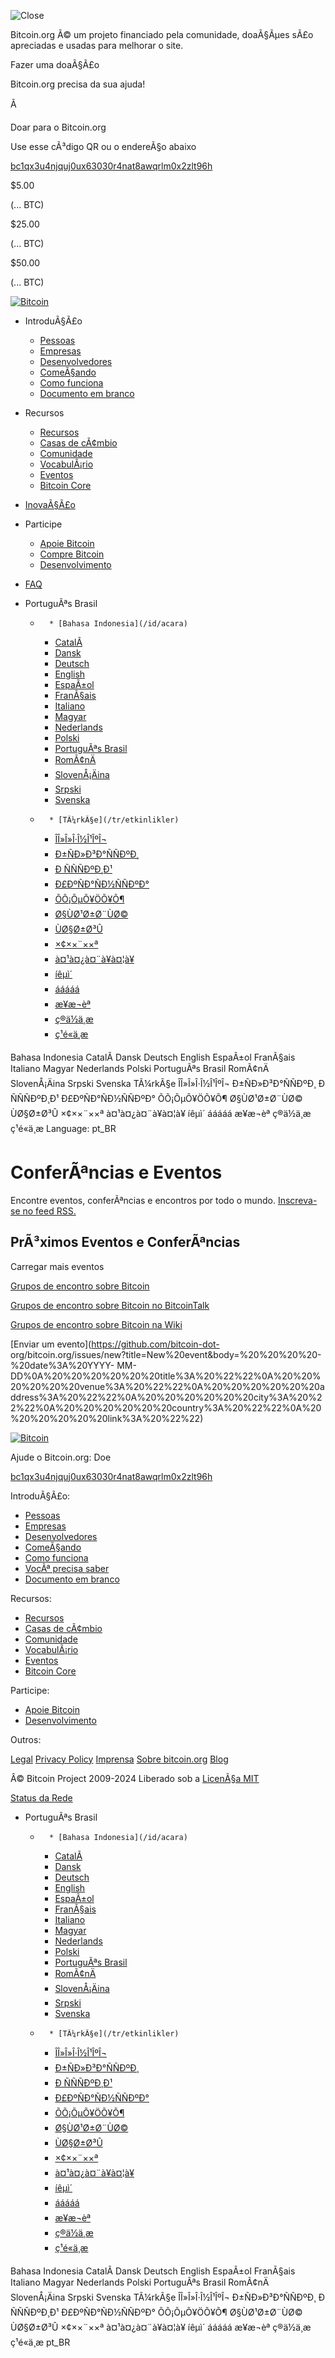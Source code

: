 ![Close](/img/icons/ico_close.svg?1716491272)

Bitcoin.org Ã© um projeto financiado pela comunidade, doaÃ§Ãµes sÃ£o
apreciadas e usadas para melhorar o site.

Fazer uma doaÃ§Ã£o

Bitcoin.org precisa da sua ajuda!

Ã

Doar para o Bitcoin.org

Use esse cÃ³digo QR ou o endereÃ§o abaixo

[ bc1qx3u4njquj0ux63030r4nat8awqrlm0x2zlt96h
](bitcoin:bc1qx3u4njquj0ux63030r4nat8awqrlm0x2zlt96h)

$5.00

(... BTC)

$25.00

(... BTC)

$50.00

(... BTC)

[![Bitcoin](/img/icons/logotop.svg?1716491272)](/pt_BR/)

  * IntroduÃ§Ã£o
    * [Pessoas](/pt_BR/bitcoin-para-pessoas)
    * [Empresas](/pt_BR/bitcoin-para-empresas)
    * [Desenvolvedores](https://developer.bitcoin.org/)
    * [ComeÃ§ando](/pt_BR/comecando)
    * [Como funciona](/pt_BR/como-funciona)
    * [Documento em branco](/pt_BR/bitcoin-paper)
  * Recursos
    * [Recursos](/pt_BR/recursos)
    * [Casas de cÃ¢mbio](/pt_BR/trocas)
    * [Comunidade](/pt_BR/comunidade)
    * [VocabulÃ¡rio](/pt_BR/vocabulario)
    * [Eventos](/pt_BR/eventos)
    * [Bitcoin Core](/pt_BR/download)
  * [InovaÃ§Ã£o](/pt_BR/inovacao)
  * Participe
    * [Apoie Bitcoin](/pt_BR/suporte-bitcoin)
    * [Compre Bitcoin](/pt_BR/compre)
    * [Desenvolvimento](/pt_BR/desenvolvimento)
  * [FAQ](/pt_BR/faq)

  * PortuguÃªs Brasil
    *       * [Bahasa Indonesia](/id/acara)
      * [CatalÃ ](/ca/events)
      * [Dansk](/da/begivenheder)
      * [Deutsch](/de/events)
      * [English](/en/events)
      * [EspaÃ±ol](/es/eventos)
      * [FranÃ§ais](/fr/evenements)
      * [Italiano](/it/eventi)
      * [Magyar](/hu/rendezvenyek)
      * [Nederlands](/nl/evenementen)
      * [Polski](/pl/wydarzenia)
      * [PortuguÃªs Brasil](/pt_BR/eventos)
      * [RomÃ¢nÄ](/ro/evenimente)
      * [SlovenÅ¡Äina](/sl/dogodki)
      * [Srpski](/sr/dogadaji)
      * [Svenska](/sv/evenemang)
    *       * [TÃ¼rkÃ§e](/tr/etkinlikler)
      * [ÎÎ»Î»Î·Î½Î¹ÎºÎ¬](/el/events)
      * [Ð±ÑÐ»Ð³Ð°ÑÑÐºÐ¸](/bg/events)
      * [Ð ÑÑÑÐºÐ¸Ð¹](/ru/events)
      * [Ð£ÐºÑÐ°ÑÐ½ÑÑÐºÐ°](/uk/events)
      * [ÕÕ¡ÕµÕ¥ÖÕ¥Õ¶](/hy/events)
      * [Ø§ÙØ¹Ø±Ø¨ÙØ©](/ar/events)
      * [ÙØ§Ø±Ø³Û](/fa/events)
      * [×¢××¨××ª](/he/events)
      * [à¤¹à¤¿à¤¨à¥à¤¦à¥](/hi/events)
      * [íêµ­ì´](/ko/events)
      * [ááááá](/km/events)
      * [æ¥æ¬èª](/ja/events)
      * [ç®ä½ä¸­æ](/zh_CN/events)
      * [ç¹é«ä¸­æ](/zh_TW/events)

Bahasa Indonesia CatalÃ  Dansk Deutsch English EspaÃ±ol FranÃ§ais Italiano
Magyar Nederlands Polski PortuguÃªs Brasil RomÃ¢nÄ SlovenÅ¡Äina Srpski
Svenska TÃ¼rkÃ§e ÎÎ»Î»Î·Î½Î¹ÎºÎ¬ Ð±ÑÐ»Ð³Ð°ÑÑÐºÐ¸ Ð ÑÑÑÐºÐ¸Ð¹
Ð£ÐºÑÐ°ÑÐ½ÑÑÐºÐ° ÕÕ¡ÕµÕ¥ÖÕ¥Õ¶ Ø§ÙØ¹Ø±Ø¨ÙØ© ÙØ§Ø±Ø³Û ×¢××¨××ª
à¤¹à¤¿à¤¨à¥à¤¦à¥ íêµ­ì´ ááááá æ¥æ¬èª ç®ä½ä¸­æ
ç¹é«ä¸­æ Language: pt_BR

# ConferÃªncias e Eventos

Encontre eventos, conferÃªncias e encontros por todo o mundo. [Inscreva-se no
feed RSS.](/en/rss/events.rss)

## PrÃ³ximos Eventos e ConferÃªncias

Carregar mais eventos

[Grupos de encontro sobre Bitcoin](http://bitcoin.meetup.com/)

[Grupos de encontro sobre Bitcoin no
BitcoinTalk](https://bitcointalk.org/index.php?board=86.0)

[Grupos de encontro sobre Bitcoin na Wiki](https://en.bitcoin.it/wiki/Meetups)

[Enviar um evento](https://github.com/bitcoin-dot-
org/bitcoin.org/issues/new?title=New%20event&body=%20%20%20%20-%20date%3A%20YYYY-
MM-
DD%0A%20%20%20%20%20%20title%3A%20%22%22%0A%20%20%20%20%20%20venue%3A%20%22%22%0A%20%20%20%20%20%20address%3A%20%22%22%0A%20%20%20%20%20%20city%3A%20%22%22%0A%20%20%20%20%20%20country%3A%20%22%22%0A%20%20%20%20%20%20link%3A%20%22%22)

[ ![Bitcoin](/img/icons/logo-footer.svg?1716491272) ](/pt_BR/)

Ajude o Bitcoin.org: Doe

[bc1qx3u4njquj0ux63030r4nat8awqrlm0x2zlt96h](bitcoin:bc1qx3u4njquj0ux63030r4nat8awqrlm0x2zlt96h)

IntroduÃ§Ã£o:

  * [Pessoas](/pt_BR/bitcoin-para-pessoas)
  * [Empresas](/pt_BR/bitcoin-para-empresas)
  * [Desenvolvedores](https://developer.bitcoin.org/)
  * [ComeÃ§ando](/pt_BR/comecando)
  * [Como funciona](/pt_BR/como-funciona)
  * [VocÃª precisa saber](/pt_BR/voce-precisa-saber)
  * [Documento em branco](/pt_BR/bitcoin-paper)

Recursos:

  * [Recursos](/pt_BR/recursos)
  * [Casas de cÃ¢mbio](/pt_BR/trocas)
  * [Comunidade](/pt_BR/comunidade)
  * [VocabulÃ¡rio ](/pt_BR/vocabulario)
  * [Eventos](/pt_BR/eventos)
  * [Bitcoin Core](/pt_BR/download)

Participe:

  * [Apoie Bitcoin](/pt_BR/suporte-bitcoin)
  * [Desenvolvimento](/pt_BR/desenvolvimento)

Outros:

[Legal](/pt_BR/legal) [Privacy Policy](/en/privacy)
[Imprensa](/pt_BR/imprensa) [Sobre bitcoin.org](/pt_BR/sobre-nos)
[Blog](/en/blog)

Â© Bitcoin Project 2009-2024 Liberado sob a [LicenÃ§a
MIT](http://opensource.org/licenses/mit-license.php)

[Status da Rede](/en/alerts)

  * PortuguÃªs Brasil
    *       * [Bahasa Indonesia](/id/acara)
      * [CatalÃ ](/ca/events)
      * [Dansk](/da/begivenheder)
      * [Deutsch](/de/events)
      * [English](/en/events)
      * [EspaÃ±ol](/es/eventos)
      * [FranÃ§ais](/fr/evenements)
      * [Italiano](/it/eventi)
      * [Magyar](/hu/rendezvenyek)
      * [Nederlands](/nl/evenementen)
      * [Polski](/pl/wydarzenia)
      * [PortuguÃªs Brasil](/pt_BR/eventos)
      * [RomÃ¢nÄ](/ro/evenimente)
      * [SlovenÅ¡Äina](/sl/dogodki)
      * [Srpski](/sr/dogadaji)
      * [Svenska](/sv/evenemang)
    *       * [TÃ¼rkÃ§e](/tr/etkinlikler)
      * [ÎÎ»Î»Î·Î½Î¹ÎºÎ¬](/el/events)
      * [Ð±ÑÐ»Ð³Ð°ÑÑÐºÐ¸](/bg/events)
      * [Ð ÑÑÑÐºÐ¸Ð¹](/ru/events)
      * [Ð£ÐºÑÐ°ÑÐ½ÑÑÐºÐ°](/uk/events)
      * [ÕÕ¡ÕµÕ¥ÖÕ¥Õ¶](/hy/events)
      * [Ø§ÙØ¹Ø±Ø¨ÙØ©](/ar/events)
      * [ÙØ§Ø±Ø³Û](/fa/events)
      * [×¢××¨××ª](/he/events)
      * [à¤¹à¤¿à¤¨à¥à¤¦à¥](/hi/events)
      * [íêµ­ì´](/ko/events)
      * [ááááá](/km/events)
      * [æ¥æ¬èª](/ja/events)
      * [ç®ä½ä¸­æ](/zh_CN/events)
      * [ç¹é«ä¸­æ](/zh_TW/events)

Bahasa Indonesia CatalÃ  Dansk Deutsch English EspaÃ±ol FranÃ§ais Italiano
Magyar Nederlands Polski PortuguÃªs Brasil RomÃ¢nÄ SlovenÅ¡Äina Srpski
Svenska TÃ¼rkÃ§e ÎÎ»Î»Î·Î½Î¹ÎºÎ¬ Ð±ÑÐ»Ð³Ð°ÑÑÐºÐ¸ Ð ÑÑÑÐºÐ¸Ð¹
Ð£ÐºÑÐ°ÑÐ½ÑÑÐºÐ° ÕÕ¡ÕµÕ¥ÖÕ¥Õ¶ Ø§ÙØ¹Ø±Ø¨ÙØ© ÙØ§Ø±Ø³Û ×¢××¨××ª
à¤¹à¤¿à¤¨à¥à¤¦à¥ íêµ­ì´ ááááá æ¥æ¬èª ç®ä½ä¸­æ
ç¹é«ä¸­æ pt_BR

